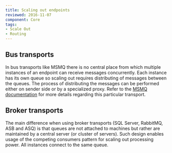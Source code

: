 ```yaml
---
title: Scaling out endpoints
reviewed: 2016-11-07
component: Core
tags:
- Scale Out
- Routing
---
```


## Bus transports

In bus transports like MSMQ there is no central place from which multiple instances of an endpoint can receive messages concurrently. Each instance has its own queue so scaling out requires distributing of messages between the queues. The process of distributing the messages can be performed either on sender side or by a specialized proxy. Refer to the [MSMQ documentation](/nservicebus/msmq/scaling-out/) for more details regarding this particular transport.


## Broker transports

The main difference when using broker transports (SQL Server, RabbitMQ, ASB and ASQ) is that queues are not attached to machines but rather are maintained by a central server (or cluster of servers). Such design enables usage of the competing consumers pattern for scaling out processing power. All instances connect to the same queue.
